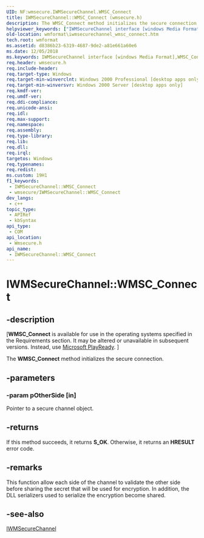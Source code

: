 ```yaml
---
UID: NF:wmsecure.IWMSecureChannel.WMSC_Connect
title: IWMSecureChannel::WMSC_Connect (wmsecure.h)
description: The WMSC_Connect method initializes the secure connection.
helpviewer_keywords: ["IWMSecureChannel interface [windows Media Format]","WMSC_Connect method","IWMSecureChannel.WMSC_Connect","IWMSecureChannel::WMSC_Connect","WMSC_Connect","WMSC_Connect method [windows Media Format]","WMSC_Connect method [windows Media Format]","IWMSecureChannel interface","wmformat.iwmsecurechannel_wmsc_connect","wmsecure/IWMSecureChannel::WMSC_Connect"]
old-location: wmformat\iwmsecurechannel_wmsc_connect.htm
tech.root: wmformat
ms.assetid: d8386b23-6319-4687-9de2-a81e661a60e6
ms.date: 12/05/2018
ms.keywords: IWMSecureChannel interface [windows Media Format],WMSC_Connect method, IWMSecureChannel.WMSC_Connect, IWMSecureChannel::WMSC_Connect, WMSC_Connect, WMSC_Connect method [windows Media Format], WMSC_Connect method [windows Media Format],IWMSecureChannel interface, wmformat.iwmsecurechannel_wmsc_connect, wmsecure/IWMSecureChannel::WMSC_Connect
req.header: wmsecure.h
req.include-header: 
req.target-type: Windows
req.target-min-winverclnt: Windows 2000 Professional [desktop apps only]
req.target-min-winversvr: Windows 2000 Server [desktop apps only]
req.kmdf-ver: 
req.umdf-ver: 
req.ddi-compliance: 
req.unicode-ansi: 
req.idl: 
req.max-support: 
req.namespace: 
req.assembly: 
req.type-library: 
req.lib: 
req.dll: 
req.irql: 
targetos: Windows
req.typenames: 
req.redist: 
ms.custom: 19H1
f1_keywords:
 - IWMSecureChannel::WMSC_Connect
 - wmsecure/IWMSecureChannel::WMSC_Connect
dev_langs:
 - c++
topic_type:
 - APIRef
 - kbSyntax
api_type:
 - COM
api_location:
 - Wmsecure.h
api_name:
 - IWMSecureChannel::WMSC_Connect
---
```


# IWMSecureChannel::WMSC_Connect


## -description

<p class="CCE_Message">[<b>WMSC_Connect</b> is available for use in the operating systems specified in the Requirements section. It may be altered or unavailable in subsequent versions. Instead, use <a href="https://www.microsoft.com/PlayReady/">Microsoft PlayReady</a>.
]

The <b>WMSC_Connect</b> method initializes the secure connection.

## -parameters

### -param pOtherSide [in]

Pointer to a secure channel object.

## -returns

If this method succeeds, it returns <b xmlns:loc="http://microsoft.com/wdcml/l10n">S_OK</b>. Otherwise, it returns an <b xmlns:loc="http://microsoft.com/wdcml/l10n">HRESULT</b> error code.

## -remarks

 This function allow each side of the channel to validate the other side before  sharing the secret that will be used for encryption.
    In addition, the DLL serializers used to 
     serialize the encryption become shared.

## -see-also

<a href="/windows/desktop/api/wmsecure/nn-wmsecure-iwmsecurechannel">IWMSecureChannel</a>

